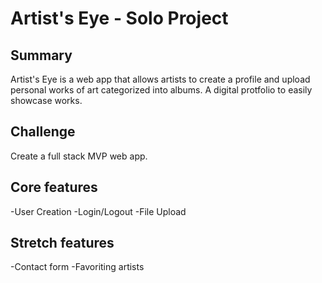 # Artist's Eye - Solo Project

## Summary

Artist's Eye is a web app that allows artists to create a profile and upload personal works of art categorized into albums.
A digital protfolio to easily showcase works.

## Challenge

Create a full stack MVP web app.

## Core features

-User Creation
-Login/Logout
-File Upload

## Stretch features

-Contact form
-Favoriting artists